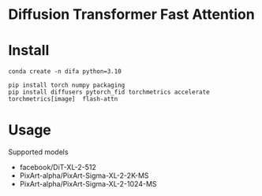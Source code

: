 # Diffusion Transformer Fast Attention


# Install

```
conda create -n difa python=3.10
```


```
pip install torch numpy packaging
pip install diffusers pytorch_fid torchmetrics accelerate torchmetrics[image]  flash-attn 
```

# Usage

Supported models
- facebook/DiT-XL-2-512
- PixArt-alpha/PixArt-Sigma-XL-2-2K-MS
- PixArt-alpha/PixArt-Sigma-XL-2-1024-MS